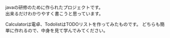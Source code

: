 javaの研修のために作られたプロジェクトです。  
出来るだけわかりやすく書こうと思っています。

Calculatorは電卓、TodolistはTODOリストを作ってみたものです。
どちらも簡単に作れるので、中身を見て学んでみてください。
